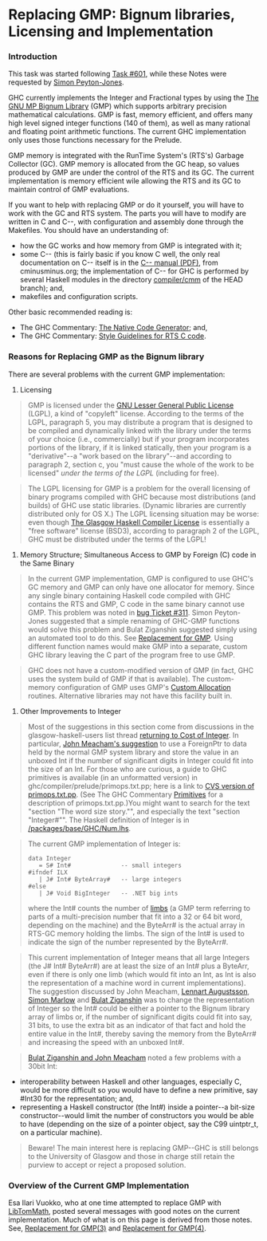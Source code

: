 # Replacing GMP: Bignum libraries, Licensing and Implementation


### Introduction



This task was started following [
Task \#601](http://hackage.haskell.org/trac/ghc/ticket/601), while these Notes were requested by [
Simon Peyton-Jones](http://www.haskell.org/pipermail/glasgow-haskell-users/2006-August/010676.html).



GHC currently implements the Integer and Fractional types by using the [
The GNU MP Bignum Library](http://swox.com/gmp/) (GMP) which supports arbitrary precision mathematical calculations.  GMP is fast, memory efficient, and offers many high level signed integer functions (140 of them), as well as many rational and floating point arithmetic functions.  The current GHC implementation only uses those functions necessary for the Prelude.  



GMP memory is integrated with the RunTime System's (RTS's) Garbage Collector (GC).  GMP memory is allocated from the GC heap, so values produced by GMP are under the control of the RTS and its GC.  The current implementation is memory efficient wile allowing the RTS and its GC to maintain control of GMP evaluations.



If you want to help with replacing GMP or do it yourself, you will have to work with the GC and RTS system.  The parts you will have to modify are written in C and C--, with configuration and assembly done through the Makefiles.  You should have an understanding of:


- how the GC works and how memory from GMP is integrated with it;
- some C-- (this is fairly basic if you know C well, the only real documentation on C-- itself is in the [
  C-- manual (PDF)](http://cminusminus.org/extern/man2.pdf), from cminusminus.org; the implementation of C-- for GHC is performed by several Haskell modules in the directory [
  compiler/cmm](http://darcs.haskell.org/ghc/compiler/cmm/) of the HEAD branch); and,
- makefiles and configuration scripts.


Other basic recommended reading is:


- The GHC Commentary: [
  The Native Code Generator](http://www.cse.unsw.edu.au/~chak/haskell/ghc/comm/the-beast/ncg.html); and,
- The GHC Commentary: [
  Style Guidelines for RTS C code](http://www.cse.unsw.edu.au/~chak/haskell/ghc/comm/rts-libs/coding-style.html).

### Reasons for Replacing GMP as the Bignum library



There are several problems with the current GMP implementation:


1. Licensing

>
>
> GMP is licensed under the [
> GNU Lesser General Public License](http://www.gnu.org/copyleft/lesser.html) (LGPL), a kind of "copyleft" license.  According to the terms of the LGPL, paragraph 5, you may distribute a program that is designed to be compiled and dynamically linked with the library under the terms of your choice (i.e., commercially) but if your program incorporates portions of the library, if it is linked statically, then your program is a "derivative"--a "work based on the library"--and according to paragraph 2, section c, you "must cause the whole of the work to be licensed" *under the terms of the LGPL* (including for free).  
>
>

>
>
> The LGPL licensing for GMP is a problem for the overall licensing of binary programs compiled with GHC because most distributions (and builds) of GHC use static libraries.  (Dynamic libraries are currently distributed only for OS X.)  The LGPL licensing situation may be worse: even though [
> The Glasgow Haskell Compiler License](http://cvs.haskell.org/cgi-bin/cvsweb.cgi/fptools/ghc/LICENSE?rev=1.1.26.1;content-type=text%2Fplain) is essentially a "free software" license (BSD3), according to paragraph 2 of the LGPL, GHC must be distributed under the terms of the LGPL!
>
>

1. Memory Structure; Simultaneous Access to GMP by Foreign (C) code in the Same Binary

>
>
> In the current GMP implementation, GMP is configured to use GHC's GC memory and GMP can only have one allocator for memory.  Since any single binary containing Haskell code compiled with GHC contains the RTS and GMP, C code in the same binary cannot use GMP.  This problem was noted in [
> bug Ticket \#311](http://hackage.haskell.org/trac/ghc/ticket/311).  Simon Peyton-Jones suggested that a simple renaming of GHC-GMP functions would solve this problem and Bulat Ziganshin suggested simply using an automated tool to do this.  See [
> Replacement for GMP](http://www.haskell.org/pipermail/glasgow-haskell-users/2006-August/010679.html).  Using different function names would make GMP into a separate, custom GHC library leaving the C part of the program free to use GMP.
>
>

>
>
> GHC does not have a custom-modified version of GMP (in fact, GHC uses the system build of GMP if that is available).  The custom-memory configuration of GMP uses GMP's [
> Custom Allocation](http://swox.com/gmp/manual/Custom-Allocation.html#Custom-Allocation) routines.  Alternative libraries may not have this facility built in.
>
>

1. Other Improvements to Integer

>
>
> Most of the suggestions in this section come from discussions in the glasgow-haskell-users list thread [
> returning to Cost of Integer](http://www.haskell.org/pipermail/glasgow-haskell-users/2006-July/010654.html).  In particular, [
> John Meacham's suggestion](http://www.haskell.org/pipermail/glasgow-haskell-users/2006-July/010660.html) to use a ForeignPtr to data held by the normal GMP system library and store the value in an unboxed Int if the number of significant digits in Integer could fit into the size of an Int.  For those who are curious, a guide to GHC primitives is available (in an unformatted version) in ghc/compiler/prelude/primops.txt.pp; here is a link to [
> CVS version of primops.txt.pp](http://darcs.haskell.org/ghc/compiler/prelude/primops.txt.pp).  (See The GHC Commentary [
> Primitives](http://www.cse.unsw.edu.au/~chak/haskell/ghc/comm/rts-libs/primitives.html) for a description of primops.txt.pp.)You might want to search for the text "section "The word size story."", and especially the text "section "Integer\#"".   The Haskell definition of Integer is in [
> /packages/base/GHC/Num.lhs](http://darcs.haskell.org/packages/base/GHC/Num.lhs).
>
>

>
>
> The current GMP implementation of Integer is:
>
>
> ```wiki
> data Integer	
>    = S# Int#              -- small integers
> #ifndef ILX
>    | J# Int# ByteArray#   -- large integers
> #else
>    | J# Void BigInteger   -- .NET big ints
> ```
>
>
> where the Int\# counts the number of [
> limbs](http://swox.com/gmp/manual/Nomenclature-and-Types.html#Nomenclature-and-Types) (a GMP term referring to parts of a multi-precision number that fit into a 32 or 64 bit word, depending on the machine) and the ByteArr\# is the actual array in RTS-GC memory holding the limbs.  The sign of the Int\# is used to indicate the sign of the number represented by the ByteArr\#.  
>
>

>
>
> This current implementation of Integer means that all large Integers (the J\# Int\# ByteArr\#) are at least the size of an Int\# plus a ByteArr, even if there is only one limb (which would fit into an Int, as Int is also the representation of a machine word in current implementations).  The suggestion discussed by John Meacham, [
> Lennart Augustsson](http://www.haskell.org/pipermail/glasgow-haskell-users/2006-August/010664.html), [
> Simon Marlow](http://www.haskell.org/pipermail/glasgow-haskell-users/2006-August/010677.html) and [
> Bulat Ziganshin](http://www.haskell.org/pipermail/glasgow-haskell-users/2006-August/010687.html) was to change the representation of Integer so the Int\# could be either a pointer to the Bignum library array of limbs or, if the number of significant digits could fit into say, 31 bits, to use the extra bit as an indicator of that fact and hold the entire value in the Int\#, thereby saving the memory from the ByteArr\# and increasing the speed with an unboxed Int\#.  
>
>

>
>
> [
> Bulat Ziganshin and John Meacham](http://www.haskell.org/pipermail/glasgow-haskell-users/2006-August/010688.html) noted a few problems with a 30bit Int: 
>
>

- interoperability between Haskell and other languages, especially C, would be more difficult so you would have to define a new primitive, say \#Int30 for the representation; and,
- representing a Haskell constructor (the Int\#) inside a pointer--a bit-size constructor--would limit the number of constructors you would be able to have (depending on the size of a pointer object, say the C99 uintptr\_t, on a particular machine).

>
>
> Beware!  The main interest here is replacing GMP--GHC is still belongs to the University of Glasgow and those in charge still retain the purview to accept or reject a proposed solution.
>
>

### Overview of the Current GMP Implementation



Esa Ilari Vuokko, who at one time attempted to replace GMP with [
LibTomMath](http://math.libtomcrypt.com/), posted several messages with good notes on the current implementation.  Much of what is on this page is derived from those notes.  See, [
Replacement for GMP(3)](http://www.haskell.org/pipermail/glasgow-haskell-users/2006-August/010669.html) and [
Replacement for GMP(4)](http://www.haskell.org/pipermail/glasgow-haskell-users/2006-August/010674.html).


